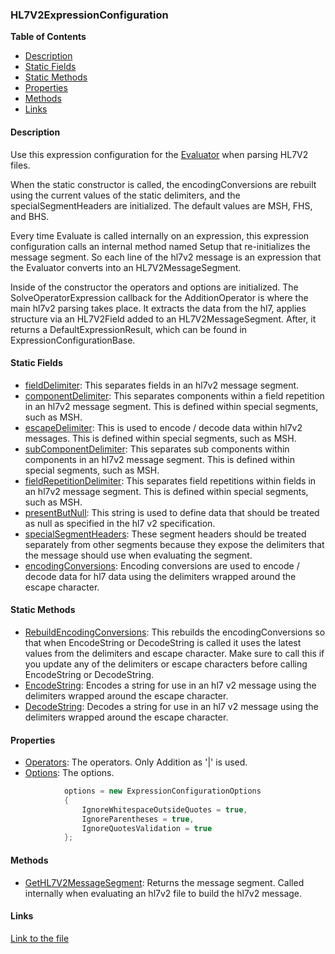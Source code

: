 ### HL7V2ExpressionConfiguration

**Table of Contents**
- [Description](#description)
- [Static Fields](#static-fields)
- [Static Methods](#static-methods)
- [Properties](#properties)
- [Methods](#description)
- [Links](#links)

#### Description

Use this expression configuration for the [Evaluator](../api/HL7Tools.Evaluator.html) when parsing HL7V2 files.

When the static constructor is called, the encodingConversions are rebuilt using the current values of the static delimiters, and the specialSegmentHeaders are initialized. The default values are MSH, FHS, and BHS.

Every time Evaluate is called internally on an expression, this expression configuration calls an internal method named Setup that re-initializes the message segment. So each line of the hl7v2 message is an expression that the Evaluator converts into an HL7V2MessageSegment.

Inside of the constructor the operators and options are initialized. The SolveOperatorExpression callback for the AdditionOperator is where the main hl7v2 parsing takes place. It extracts the data from the hl7, applies structure via an HL7V2Field added to an HL7V2MessageSegment. After, it returns a DefaultExpressionResult, which can be found in ExpressionConfigurationBase.

#### Static Fields

- [fieldDelimiter](../api/HL7Tools.HL7V2ExpressionConfiguration.html#HL7Tools_HL7V2ExpressionConfiguration_fieldDelimiter): This separates fields in an hl7v2 message segment.
- [componentDelimiter](../api/HL7Tools.HL7V2ExpressionConfiguration.html#HL7Tools_HL7V2ExpressionConfiguration_componentDelimiter): This separates components within a field repetition in an hl7v2 message segment. This is defined within special segments, such as MSH.
- [escapeDelimiter](../api/HL7Tools.HL7V2ExpressionConfiguration.html#HL7Tools_HL7V2ExpressionConfiguration_escapeCharacter): This is used to encode / decode data within hl7v2 messages. This is defined within special segments, such as MSH.
- [subComponentDelimiter](../api/HL7Tools.HL7V2ExpressionConfiguration.html#HL7Tools_HL7V2ExpressionConfiguration_subComponentDelimiter): This separates sub components within components in an hl7v2 message segment. This is defined within special segments, such as MSH.
- [fieldRepetitionDelimiter](../api/HL7Tools.HL7V2ExpressionConfiguration.html#HL7Tools_HL7V2ExpressionConfiguration_fieldRepetitionDelimiter): This separates field repetitions within fields in an hl7v2 message segment. This is defined within special segments, such as MSH.
- [presentButNull](../api/HL7Tools.HL7V2ExpressionConfiguration.html#HL7Tools_HL7V2ExpressionConfiguration_presentButNull): This string is used to define data that should be treated as null as specified in the hl7 v2 specification.
- [specialSegmentHeaders](../api/HL7Tools.HL7V2ExpressionConfiguration.html#HL7Tools_HL7V2ExpressionConfiguration_specialSegmentHeaders): These segment headers should be treated separately from other segments because they expose the delimiters that the message should use when evaluating the segment.
- [encodingConversions](../api/HL7Tools.HL7V2ExpressionConfiguration.html#HL7Tools_HL7V2ExpressionConfiguration_encodingConversions): Encoding conversions are used to encode / decode data for hl7 data using the delimiters wrapped around the escape character.

#### Static Methods

- [RebuildEncodingConversions](../api/HL7Tools.HL7V2ExpressionConfiguration.html#HL7Tools_HL7V2ExpressionConfiguration_RebuildEncodingConversions): This rebuilds the encodingConversions so that when EncodeString or DecodeString is called it uses the latest values from the delimiters and escape character. Make sure to call this if you update any of the delimiters or escape characters before calling EncodeString or DecodeString.
- [EncodeString](../api/HL7Tools.HL7V2ExpressionConfiguration.html#HL7Tools_HL7V2ExpressionConfiguration_EncodeString_System_String_): Encodes a string for use in an hl7 v2 message using the delimiters wrapped around the escape character.
- [DecodeString](../api/HL7Tools.HL7V2ExpressionConfiguration.html#HL7Tools_HL7V2ExpressionConfiguration_DecodeString_System_String_): Decodes a string for use in an hl7 v2 message using the delimiters wrapped around the escape character.

#### Properties

- [Operators](../api/HL7Tools.HL7V2ExpressionConfiguration.html#HL7Tools_HL7V2ExpressionConfiguration_Operators): The operators. Only Addition as '|' is used.
- [Options](../api/HL7Tools.HL7V2ExpressionConfiguration.html#HL7Tools_HL7V2ExpressionConfiguration_Options): The options.

```csharp
            options = new ExpressionConfigurationOptions
            {
                IgnoreWhitespaceOutsideQuotes = true,
                IgnoreParentheses = true,
                IgnoreQuotesValidation = true
            };
```

#### Methods

- [GetHL7V2MessageSegment](../api/HL7Tools.HL7V2ExpressionConfiguration.html#HL7Tools_HL7V2ExpressionConfiguration_GetHL7V2MessageSegment): Returns the message segment. Called internally when evaluating an hl7v2 file to build the hl7v2 message.

#### Links

[Link to the file](../api/HL7Tools.HL7V2ExpressionConfiguration.html)